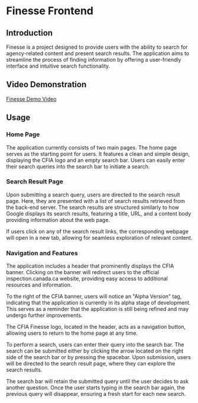 # Finesse Frontend

## Introduction

Finesse is a project designed to provide users with the ability to search for
agency-related content and present search results. The application aims to
streamline the process of finding information by offering a user-friendly
interface and intuitive search functionality.

## Video Demonstration

[Finesse Demo Video](https://youtu.be/7sDQ9smVMww)

## Usage

### Home Page

The application currently consists of two main pages. The home page serves as
the starting point for users. It features a clean and simple design, displaying
the CFIA logo and an empty search bar. Users can easily enter their search
queries into the search bar to initiate a search.

### Search Result Page

Upon submitting a search query, users are directed to the search result page.
Here, they are presented with a list of search results retrieved from the
back-end server. The search results are structured similarly to how Google
displays its search results, featuring a title, URL, and a content body
providing information about the web page.

If users click on any of the search result links, the corresponding webpage
will open in a new tab, allowing for seamless exploration of relevant content.

### Navigation and Features

The application includes a header that prominently displays the CFIA banner.
Clicking on the banner will redirect users to the official inspection.canada.ca
website, providing easy access to additional resources and information.

To the right of the CFIA banner, users will notice an "Alpha Version" tag,
indicating that the application is currently in its alpha stage of development.
This serves as a reminder that the application is still being refined and
may undergo further improvements.

The CFIA Finesse logo, located in the header, acts as a navigation button,
allowing users to return to the home page at any time.

To perform a search, users can enter their query into the search bar.
The search can be submitted either by clicking the arrow located on the right
side of the search bar or by pressing the spacebar. Upon submission, users will
be directed to the search result page, where they can explore the
search results.

The search bar will retain the submitted query until the user decides to ask
another question. Once the user starts typing in the search bar again, the
previous query will disappear, ensuring a fresh start for each new search.
